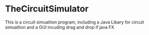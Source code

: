 # TheCircuitSimulator
This is a circuit simualtion program, including a Java Libary for circuit simualtion and a GUI incuding drag and drop if java FX
